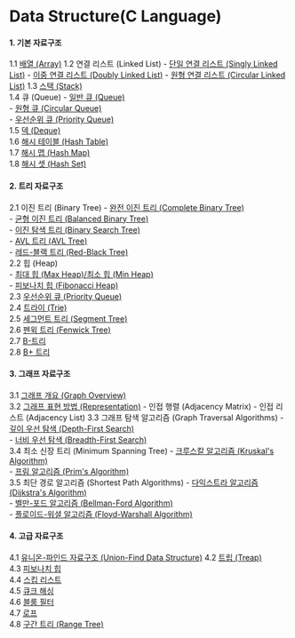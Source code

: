 # Data Structure(C Language)

#### 1. 기본 자료구조
1.1 [배열 (Array)](./01.md)
1.2 연결 리스트 (Linked List)
    - [단일 연결 리스트 (Singly Linked List)](./02.md)
    - [이중 연결 리스트 (Doubly Linked List)](./03.md)
    - [원형 연결 리스트 (Circular Linked List)](./04.md)
1.3 [스택 (Stack)](./05.md)  
1.4 큐 (Queue)
    - [일반 큐 (Queue)](./06.md)  
    - [원형 큐 (Circular Queue)](./07.md)  
    - [우선순위 큐 (Priority Queue)](./08.md)  
1.5 [덱 (Deque)](./09.md)  
1.6 [해시 테이블 (Hash Table)](./10.md)  
1.7 [해시 맵 (Hash Map)](./11.md)  
1.8 [해시 셋 (Hash Set)](./12.md)  

#### 2. **트리 자료구조**
2.1 이진 트리 (Binary Tree)
    - [완전 이진 트리 (Complete Binary Tree)](./13.md)   
    - [균형 이진 트리 (Balanced Binary Tree)](./14.md)  
    - [이진 탐색 트리 (Binary Search Tree)](./15.md)  
    - [AVL 트리 (AVL Tree)](./16.md)  
    - [레드-블랙 트리 (Red-Black Tree)](./17.md)  
2.2 힙 (Heap)  
    - [최대 힙 (Max Heap)/최소 힙 (Min Heap)](./18.md)  
    - [피보나치 힙 (Fibonacci Heap)](./19.md)    
2.3 [우선순위 큐 (Priority Queue)](./20.md)  
2.4 [트라이 (Trie)](./21.md)  
2.5 [세그먼트 트리 (Segment Tree)](./22.md)   
2.6 [펜윅 트리 (Fenwick Tree)](./23.md)  
2.7 [B-트리](./24.md)  
2.8 [B+ 트리](./25.md)  

#### 3. **그래프 자료구조**
3.1 [그래프 개요 (Graph Overview)](./26.md)  
3.2 [그래프 표현 방법 (Representation)](./27.md)
    - 인접 행렬 (Adjacency Matrix)
    - 인접 리스트 (Adjacency List)
3.3 그래프 탐색 알고리즘 (Graph Traversal Algorithms)
    - [깊이 우선 탐색 (Depth-First Search)](./28.md)  
    - [너비 우선 탐색 (Breadth-First Search)](./29.md)  
3.4 최소 신장 트리 (Minimum Spanning Tree)
    - [크루스칼 알고리즘 (Kruskal's Algorithm)](./30.md)  
    - [프림 알고리즘 (Prim's Algorithm)](./31.md)  
3.5 최단 경로 알고리즘 (Shortest Path Algorithms)
    - [다익스트라 알고리즘 (Dijkstra's Algorithm)](./32.md)  
    - [벨만-포드 알고리즘 (Bellman-Ford Algorithm)](./33.md)  
    - [플로이드-워셜 알고리즘 (Floyd-Warshall Algorithm)](./34.md)  


#### 4. **고급 자료구조**
4.1 [유니온-파인드 자료구조 (Union-Find Data Structure)](./35.md)
4.2 [트립 (Treap)](./36.md)  
4.3 [피보나치 힙](./37.md)  
4.4 [스킵 리스트](./38.md)  
4.5 [큐크 해싱](./39.md)  
4.6 [블룸 필터](./40.md)   
4.7 [로프](./41.md)  
4.8 [구간 트리 (Range Tree)](./42.md)  

